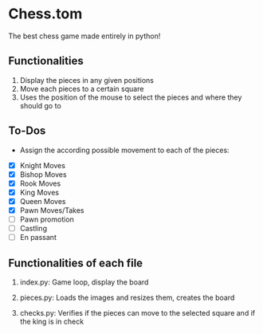 # Chess.tom
The best chess game made entirely in python!

## Functionalities
1. Display the pieces in any given positions
2. Move each pieces to a certain square
3. Uses the position of the mouse to select the pieces and where they should go to

## To-Dos
- Assign the according possible movement to each of the pieces:
- [x] Knight Moves
- [x] Bishop Moves
- [x] Rook Moves
- [x] King Moves
- [x] Queen Moves
- [x] Pawn Moves/Takes
- [ ] Pawn promotion
- [ ] Castling
- [ ] En passant

## Functionalities of each file
1. index.py:
Game loop, display the board

2. pieces.py:
Loads the images and resizes them, creates the board

3. checks.py:
Verifies if the pieces can move to the selected square and if the king is in check
